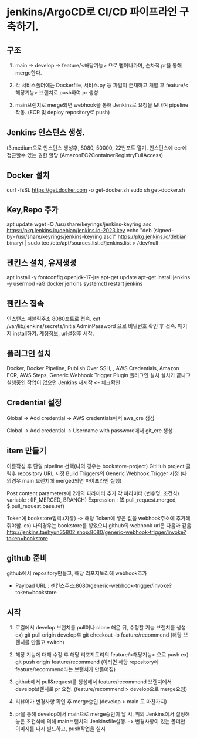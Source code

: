 # jenkins/ArgoCD로 CI/CD 파이프라인 구축하기.

## 구조

1. main -> develop -> feature/<해당기능> 으로 뻗어나가며, 순차적 pr을 통해 merge한다.

2. 각 서비스폴더에는 Dockerfile, 서비스.py 등 파일이 존재하고 개발 후 feature/<해당기능> 브랜치로 push하여 pr 생성

3. main브랜치로 merge되면 webhook을 통해 Jenkins로 요청을 보내며 pipeline 작동. (ECR 및 deploy repository로 push)

## Jenkins 인스턴스 생성.

t3.medium으로 인스턴스 생성후, 8080, 50000, 22번포트 열기.
인스턴스에 ecr에 접근할수 있는 권한 할당 (AmazonEC2ContainerRegistryFullAccess)

## Docker 설치

curl -fsSL https://get.docker.com -o get-docker.sh
sudo sh get-docker.sh

## Key,Repo 추가

apt update
wget -O /usr/share/keyrings/jenkins-keyring.asc https://pkg.jenkins.io/debian/jenkins.io-2023.key
echo "deb [signed-by=/usr/share/keyrings/jenkins-keyring.asc]" https://pkg.jenkins.io/debian binary/ | sudo tee /etc/apt/sources.list.d/jenkins.list > /dev/null

## 젠킨스 설치, 유저생성

apt install -y fontconfig openjdk-17-jre
apt-get update
apt-get install jenkins -y
usermod -aG docker jenkins
systemctl restart jenkins

## 젠킨스 접속

인스턴스 퍼블릭주소 8080포트로 접속.
cat /var/lib/jenkins/secrets/initialAdminPassword 으로 비밀번호 확인 후 접속.
패키지 install하기.
계정정보, url설정후 시작.

## 플러그인 설치

Docker, Docker Pipeline, Publish Over SSH, , AWS Credentials, Amazon ECR, AWS Steps, Generic Webhook Trigger Plugin 플러그인 설치
설치가 끝나고 실행중인 작업이 없으면 Jenkins 재시작 <- 체크확인

## Credential 설정

Global -> Add credential -> AWS credentials에서 aws_cre 생성

Global -> Add credential -> Username with password에서 git_cre 생성

## item 만들기

이름작성 후 단일 pipeline 선택(나의 경우는 bookstore-project)
GitHub project 클릭후 repository URL 지정
Build Triggers의 Generic Webhook Trigger 지정 (나의경우 main 브랜치에 merged되면 파이프라인 실행)

Post content parameters에 2개의 파라미터 추가
각 파라미터 (변수명, 조건식)
variable : (IF_MERGED, BRANCH)
Expression : ($.pull_request.merged, $.pull_request.base.ref)

Token에 bookstore입력.(자유)
-> 해당 Token에 넣은 값을 webhook주소에 추가해줘야함.
ex) 나의경우는 bookstore를 넣었으니 github의 webhook url은 다음과 같음
http://jenkins.taehyun35802.shop:8080/generic-webhook-trigger/invoke?token=bookstore

## github 준비

github에서 repository만들고, 해당 리포지토리에 webhook추가

- Payload URL : 젠킨스주소:8080/generic-webhook-trigger/invoke?token=bookstore

## 시작

1. 로컬에서 develop 브랜치를 pull이나 clone 해온 뒤, 수정할 기능 브랜치를 생성
   ex) git pull origin develop후 git checkout -b feature/recommend (해당 브랜치를 만들고 switch)

2. 해당 기능에 대해 수정 후 해당 리포지토리의 feature/<해당기능> 으로 push
   ex) git push origin feature/recommend (이러면 해당 repository에 feature/recommend라는 브랜치가 만들어짐)

3. github에서 pull&request를 생성해서 feature/recommend 브랜치에서 develop브랜치로 pr 요청. (feature/recommend > develop으로 merge요청)

4. 리뷰어가 변경사항 확인 후 merge승인 (develop > main 도 마찬가지)

5. pr을 통해 develop에서 main으로 merge승인이 날 시, 위의 Jenkins에서 설정해놓은 조건식에 의해 main브랜치의 Jenkinsfile실행.
   -> 변경사항이 있는 폴더만 이미지를 다시 빌드하고, push작업을 실시
